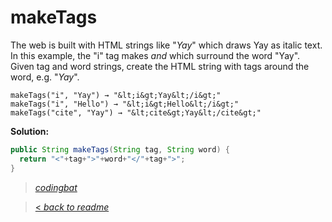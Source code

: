 # makeTags

The web is built with HTML strings like "<i>Yay</i>" which draws Yay as italic text. In this example, the "i" tag makes <i> and </i> which surround the word "Yay". Given tag and word strings, create the HTML string with tags around the word, e.g. "<i>Yay</i>".

```
makeTags("i", "Yay") → "&lt;i&gt;Yay&lt;/i&gt;"
makeTags("i", "Hello") → "&lt;i&gt;Hello&lt;/i&gt;"
makeTags("cite", "Yay") → "&lt;cite&gt;Yay&lt;/cite&gt;"
```

**Solution:**

```java
public String makeTags(String tag, String word) {
  return "<"+tag+">"+word+"</"+tag+">";
}
```

> _[codingbat](http://codingbat.com/prob/p147483)_

> [< _back to readme_](/README.md)